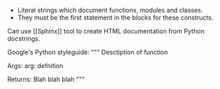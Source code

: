 - Literal strings which document functions, modules and classes.
- They must be the first statement in the blocks for these constructs.

Can use [[Sphinx]] tool to create HTML documentation from Python docstrings.

Google's Python styleguide:
""" Desctiption of function

Args:
	arg: defnition

Returns:
	Blah blah blah
"""